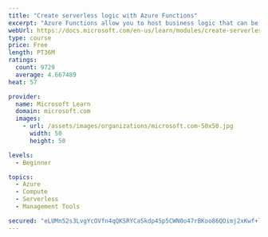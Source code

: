 ```yaml
---
title: "Create serverless logic with Azure Functions"
excerpt: "Azure Functions allow you to host business logic that can be executed without managing or provisioning server infrastructure"
webUrl: https://docs.microsoft.com/en-us/learn/modules/create-serverless-logic-with-azure-functions/
type: course
price: Free
length: PT36M
ratings:
  count: 9729
  average: 4.667489
heat: 57

provider:
  name: Microsoft Learn
  domain: microsoft.com
  images:
    - url: /assets/images/organizations/microsoft.com-50x50.jpg
      width: 50
      height: 50

levels:
  - Beginner

topics:
  - Azure
  - Compute
  - Serverless
  - Management Tools

secured: "eLUMn52s3LvgYcOVfn4qQKSRYCaSkdp4Sp5CWN0o47rBKoo86QOimj2xKwf+l3+iI28UxwW0z98Vx+U+YFD2GV5uL9yqjxKu3gTD7AqQZsOpCdblCtjLnXE6HlhOJ6JjnDbu0Z0Bmbn1QAMlAfDObt8orRwVMTGrYO1xu1LX1xx5lBHkzhq/RpeEv3uibTxGhHTS6TFcILVrDHW/w+sEdVgoMUyfB3dek2r0Gcw6utCsE04eOHXLPKymUZ6Xf1m6UJcTdHKW0pyrOcY7/tRpp20P/iWwNJkOyyfBrq3Z4iC3fnhy02+EozlfzBtJX13diGdjc+qe1KRC/uj6+K1rpVnOg/Pr+Hsf1zhZizlipWW4MUZ+7pOik6X0o/q+DB4UvSHlveTdSED7POPVIALPSPlMOX7MzLPGEPJlu9BLdsU=;CzmJn5NXyGclnUrGwQgTsQ=="
---
```


